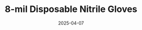 ---
type: product
layout: product
date: 2025-04-07
sitemap:
  priority: 1
  changefreq: "weekly"

# SEO metadata
seoTitleSuffix: "Professional Mechanic Gloves Near Me"
seoDescription: >-
  Shop 8-mil Nitrile Gloves in Montana from Nutcracker Pro. Heavy-duty, FDA, ASTM, CE certified gloves for mechanics. Textured grip, puncture-resistant, sizes M-XXL. Fast shipping for Montana auto shops.

# Page content
title: "8-mil Disposable **Nitrile Gloves**"
subtitle: ""
titlePrefix: "Montana’s Trusted Mechanic Gear Supplier"
description: >-
  Nutcracker Pro’s 8-mil Nitrile Gloves offer Montana mechanics top protection. Puncture-resistant, textured grip, FDA, ASTM, CE certified. Sizes M-XXL ensure a perfect fit. Ideal for auto shops, with fast Montana delivery to keep your service bays stocked.

# benefitsContent
benefitsImages:
  - image: "/images/gloves/gallery-2.png"
    alt: "8-mil Nitrile Gloves for Montana mechanics"
  - image: "/images/gloves/product-details.jpg"
    alt: "8-mil Nitrile Gloves for auto shops"

benefitsBlocks:
  - title: "Montana Shop Savings"
    text: >-
      Bulk pricing cuts costs for Montana auto shops. Replace gloves often without overspending, keeping your team safe and your budget intact.
  - title: "Tough Mechanic Protection"
    text: >-
      8-mil nitrile resists punctures from sharp tools. echanics trust these gloves for safe handling of oil, grease, and chemicals.
  - title: "Certified Shop Safety"
    text: >-
      FDA, ASTM, CE certified for service centers. Meet strict safety standards while protecting technicians during heavy-duty tasks.
  - title: "Perfect Fit for All"
    text: >-
      Sizes M, L, XL, XXL fit every mechanic. A snug fit boosts comfort and safety, reducing slips during detailed work.
  - title: "Montana Comfort Choice"
    text: >-
      Latex-free design prevents allergies. Ergonomic fit cuts hand fatigue for techs working long shifts in busy shops.
  - title: "Full Task Flexibility"
    text: >-
      Thick yet flexible, these gloves let Montana mechanics handle small parts with ease. Ideal for precision jobs in dealerships.
  - title: "Montana Shop Reliability"
    text: >-
      Built for rugged auto shops, these gloves hold up during tough jobs. A must for diesel and body shop work.
  - title: "Fast Montana Delivery"
    text: >-
      Quick shipping keeps auto shops stocked. Order bulk Nitrile Gloves and avoid downtime in your service bays.
  - title: "Eco-Safe Shop Solution"
    text: >-
      Durable gloves reduce waste in Montana shops. Use fewer gloves per job while maintaining top protection and performance.

# testimonials section
testimonials:
  title: ""
  items:
    - name: "Cody B."
      text: >-
        These gloves are awesome for my Billings shop. They don’t rip when I’m wrestling with greasy parts, and the grip’s solid. Great fit too.
    - name: "Tina R."
      text: >-
        I run a Missoula repair shop, and these gloves are a hit. Thick enough for tough jobs but still let me feel small bolts. No allergies either.
    - name: "Kyle M."
      text: >-
        Got these for my Bozeman garage. They hold up great against brake cleaner and sharp edges. Best gloves I’ve used in years.
    - name: "Megan S."
      text: >-
        In Great Falls, we need gloves that last. These are tough, fit my hands perfect, and don’t slip when I’m handling oily tools.
    - name: "Pete D."
      text: >-
        My Helena shop loves these. They’re strong for diesel work and don’t tear easy. Fast shipping to Montana’s a big plus.
    - name: "Laura K."
      text: >-
        I manage a dealership, and these gloves are great. No rips, good grip, and my techs say they’re comfy all day.
    - name: "Sam T."
      text: >-
        These gloves are solid for my Butte garage. I can grab tiny screws without trouble, and they don’t break down with chemicals.
    - name: "Erin W."
      text: >-
        In Havre, these gloves keep my hands clean. They’re tough enough for engine work but don’t feel bulky. Worth the price.
    - name: "Zack L."
      text: >-
        I do fleet service in Livingston. These gloves take a beating and keep going. Fit great, and delivery to Montana’s quick.
    - name: "Barb J."
      text: >-
        My Miles City shop uses these daily. They’re sturdy, don’t rip, and fit all my techs. Keeps us safe without breaking the bank.
    - name: "Nate P."
      text: >-
        These gloves are perfect for my Sidney garage. Strong for heavy jobs, but I can still do detailed work. No complaints here.
    - name: "Jill F."
      text: >-
        In Polson, we rely on these gloves. They’re tough, comfy, and don’t tear when I’m scrubbing parts. Best deal around.

# FAQ section
faq:
  titleColored: "F.A.Q."
  questions:
    - question: "How durable are Nitrile Gloves for shops?"
      answer: >-
        Our 8-mil Nitrile Gloves are built for tough auto shops. Puncture-resistant nitrile handles sharp tools, oil, and chemicals without tearing, keeping mechanics safe during heavy-duty tasks.
    - question: "Do these gloves meet Montana safety standards?"
      answer: >-
        Yes, they’re FDA, ASTM, CE certified, meeting strict safety rules for Montana service centers. Perfect for auto shops needing compliant, reliable mechanic gear.
    - question: "What sizes are available for mechanics?"
      answer: >-
        We offer M, L, XL, XXL sizes, ensuring a snug fit for every technician. Proper sizing boosts safety and comfort in busy repair shops.
    - question: "Are these gloves comfy for long shifts?"
      answer: >-
        Absolutely. Latex-free and ergonomic, they reduce fatigue for mechanics. Wear them all day in dealerships without discomfort or allergies.
    - question: "Can I use these for detailed work?"
      answer: >-
        Yes, the flexible 8-mil design lets Montana techs handle small parts easily. Great for precision tasks in auto shops and service bays.
    - question: "How fast is shipping to Montana?"
      answer: >-
        We provide quick delivery to Montana auto shops and dealerships. Bulk Nitrile Gloves arrive fast, keeping your service center fully stocked.
    - question: "Are these gloves cost-effective for Montana?"
      answer: >-
        Definitely. Affordable bulk pricing saves Montana shops money. Durable gloves mean fewer replacements, stretching your budget further.
    - question: "Do they work for fleet services?"
      answer: >-
        Yes, these gloves are ideal for Montana fleet maintenance. They handle tough grime on trucks and machinery, offering lasting protection.

---